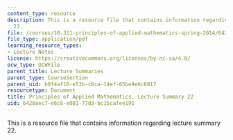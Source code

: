 ```yaml
---
content_type: resource
description: This is a resource file that contains information regarding lecture summary
  22.
file: /courses/18-311-principles-of-applied-mathematics-spring-2014/6428aec7e6c6e08177d3bc15cafee191_MIT18_311S14_Lecture22.pdf
file_type: application/pdf
learning_resource_types:
- Lecture Notes
license: https://creativecommons.org/licenses/by-nc-sa/4.0/
ocw_type: OCWFile
parent_title: Lecture Summaries
parent_type: CourseSection
parent_uid: b0f4af16-e53b-c6ca-14ef-05be9e6c8817
resourcetype: Document
title: Principles of Applied Mathematics, Lecture Summary 22
uid: 6428aec7-e6c6-e081-77d3-bc15cafee191
---
```

This is a resource file that contains information regarding lecture summary 22.